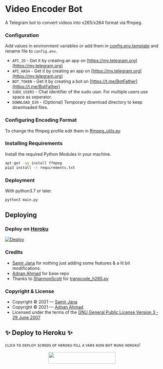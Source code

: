# Video Encoder Bot
A Telegram bot to convert videos into x265/x264 format via ffmpeg.

### Configuration
Add values in environment variables or add them in [config.env.template](./config.env.template) and rename file to `config.env`.
- `API_ID` - Get it by creating an app on [https://my.telegram.org](https://my.telegram.org)
- `API_HASH` - Get it by creating an app on [https://my.telegram.org](https://my.telegram.org)
- `BOT_TOKEN` - Get it by creating a bot on [https://t.me/BotFather](https://t.me/BotFather)
- `SUDO_USERS` - Chat identifier of the sudo user. For multiple users use space as seperator.
- `DOWNLOAD_DIR` - (Optional) Temporary download directory to keep downloaded files.

### Configuring Encoding Format
To change the ffmpeg profile edit them in [ffmpeg_utils.py](/bot/helper/ffmpeg_utils.py)

### Installing Requirements
Install the required Python Modules in your machine.
```sh
apt-get -qq install ffmpeg
pip3 install -r requirements.txt
```
### Deployment
With python3.7 or later.
```sh
python3 main.py
```

## Deploying

### Deploy on [Heroku](https://heroku.com)
[![Deploy](https://www.herokucdn.com/deploy/button.svg)](https://heroku.com/deploy)

### Credits
- [Samir Jana](https://github.com/SamirJanaOfficial) for nothing just adding some features & a lit bit modifications.
- [Adnan Ahmad](https://github.com/viperadnan-git) for base repo
- Thanks to [ShannonScott](https://gist.github.com/ShannonScott) for [transcode_h265.py](https://gist.github.com/ShannonScott/6d807fc59bfa0356eee64fad66f9d9a8)

### Copyright & License
- Copyright &copy; 2021 &mdash; [Samir Jana](https://github.com/SamirJanaOfficial)
- Copyright &copy; 2021 &mdash; [Adnan Ahmad](https://github.com/viperadnan-git)
- Licensed under the terms of the [GNU General Public License Version 3 &dash; 29 June 2007](./LICENSE)

## ✨ Deploy to Heroku ✨

ᴄʟɪᴄᴋ ᴛᴏ ᴅᴇᴘʟᴏʏ sᴄʀᴇᴇɴ ᴏғ ʜᴇʀᴏᴋᴜ ғɪʟʟ ᴀ ᴠᴀʀs ɴᴏᴡ ʙᴏᴛ ʀᴜɴs ʜᴇʀᴏᴋᴜ!
<p align="center"><a href="https://heroku.com/deploy?template=https://github.com/Devilharsha/Encode-bot"> <img src="https://img.shields.io/badge/Deploy%20To%20Heroku-black?style=for-the-badge&logo=heroku" width="220" height="38.45"/></a></p>

